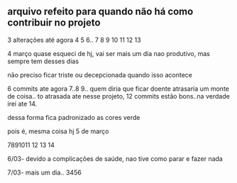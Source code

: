 ## arquivo refeito para quando não há como contribuir no projeto 

3 alterações até agora 
4  5  6.. 7 8  9 10
11 12 13

4 março 
quase esqueci de hj, vai ser mais um dia nao produtivo, mas sempre tem desses dias

não preciso ficar triste ou decepcionada quando isso acontece 

6 commits ate agora 7..8 9.. quem diria que ficar doente atrasaria um monte de coisa.. to atrasada ate nesse projeto, 12 commits estão bons..na verdade irei ate 14.

dessa forma fica padronizado as cores verde


 pois é, mesma coisa hj 5 de março 

 7891011 12 13 14

6/03- devido a complicações de saúde, nao tive como parar e fazer nada 

7/03- mais um dia..
3456
